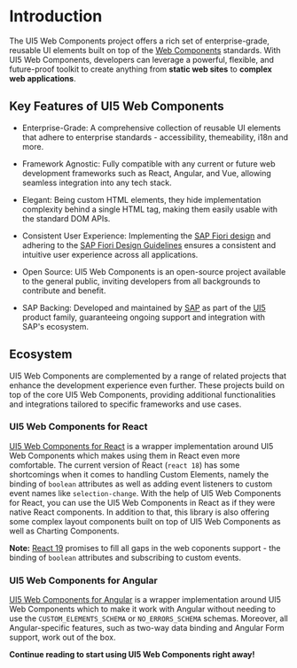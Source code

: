 # Introduction

The UI5 Web Components project offers a rich set of enterprise-grade, reusable UI elements built on top of the [Web Components](https://developer.mozilla.org/en-US/docs/Web/API/Web_components) standards.
With UI5 Web Components, developers can leverage a powerful, flexible, and future-proof toolkit to create anything from **static web sites** to **complex web applications**.


## Key Features of UI5 Web Components

- Enterprise-Grade: A comprehensive collection of reusable UI elements that adhere to enterprise standards - accessibility, themeability, i18n and more.

- Framework Agnostic: Fully compatible with any current or future web development frameworks such as React, Angular, and Vue, allowing seamless integration into any tech stack.

- Elegant: Being custom HTML elements, they hide implementation complexity behind a single HTML tag, making them easily usable with the standard DOM APIs.

- Consistent User Experience: Implementing the [SAP Fiori design](https://experience.sap.com/fiori-design/) and adhering to the [SAP Fiori Design Guidelines](https://experience.sap.com/fiori-design-web/) ensures a consistent and intuitive user experience across all applications.

- Open Source: UI5 Web Components is an open-source project available to the general public, inviting developers from all backgrounds to contribute and benefit.

- SAP Backing: Developed and maintained by [SAP](https://sap.com) as part of the [UI5](https://openui5.org/) product family, guaranteeing ongoing support and integration with SAP's ecosystem.


## Ecosystem

UI5 Web Components are complemented by a range of related projects that enhance the development experience even further. These projects build on top of the core UI5 Web Components, providing additional functionalities and integrations tailored to specific frameworks and use cases.

### UI5 Web Components for React

[UI5 Web Components for React](https://github.com/UI5/ui5-webcomponents-react) is a wrapper implementation around UI5 Web Components which makes using them in React even more comfortable. The current version of React (`react 18`) has some shortcomings when it comes to handling Custom Elements, namely the binding of `boolean` attributes as well as adding event listeners to custom event names like `selection-change`. With the help of UI5 Web Components for React, you can use the UI5 Web Components in React as if they were native React components. In addition to that, this library is also offering some complex layout components built on top of UI5 Web Components as well as Charting Components.

**Note:** [React 19](https://react.dev/blog/2024/04/25/react-19) promises to fill all gaps in the web coponents support - the binding of `boolean` attributes and subscribing to custom events.

### UI5 Web Components for Angular

[UI5 Web Components for Angular](https://github.com/UI5/ui5-webcomponents-ngx) is a wrapper implementation around UI5 Web Components which to make it work with Angular without needing to use the `CUSTOM_ELEMENTS_SCHEMA` or `NO_ERRORS_SCHEMA` schemas.
Moreover, all Angular-specific features, such as two-way data binding and Angular Form support, work out of the box.


**Continue reading to start using UI5 Web Components right away!**
